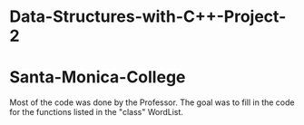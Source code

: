 # Data-Structures-with-C++-Project-2
# Santa-Monica-College

Most of the code was done by the Professor.  The goal was to fill in the code for the functions listed in the "class" WordList.

